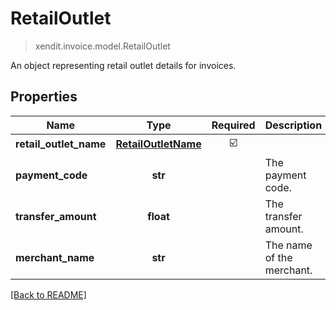 # RetailOutlet
> xendit.invoice.model.RetailOutlet

An object representing retail outlet details for invoices.

## Properties
| Name | Type | Required | Description | Examples |
|------------|:-------------:|:-------------:|-------------|:-------------:|
| **retail_outlet_name** | [**RetailOutletName**](RetailOutletName.md) | ☑️ |  |  | |
| **payment_code** | **str** | | The payment code.  |  |
| **transfer_amount** | **float** | | The transfer amount.  |  |
| **merchant_name** | **str** | | The name of the merchant.  |  |


[[Back to README]](../../README.md)


